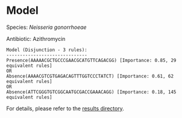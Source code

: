 
# Model

Species: *Neisseria gonorrhoeae*

Antibiotic: Azithromycin

```
Model (Disjunction - 3 rules):
------------------------------
Presence(AAAAACGCTGCCCGAACGCATGTTCAGACGG) [Importance: 0.85, 29 equivalent rules]
OR
Absence(AAAACGTCGTGAGACAGTTTGGTCCCTATCT) [Importance: 0.61, 62 equivalent rules]
OR
Absence(ATTCGGGTGTCGGCAATGCGACCGAAACAGG) [Importance: 0.18, 145 equivalent rules]

```

For details, please refer to the [results directory](../../../../../results/scm_b/neisseria%20gonorrhoeae/azithromycin/repeat_4/).

